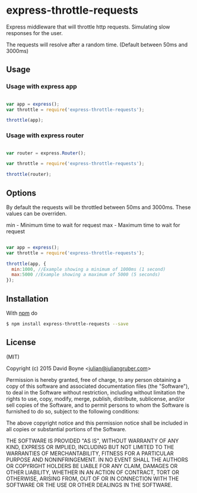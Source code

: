# express-throttle-requests
Express middleware that will throttle http  requests. Simulating slow responses for the user.

The requests will resolve after a random time. (Default between 50ms and 3000ms)

## Usage

### Usage with express app
```js

var app = express();
var throttle = require('express-throttle-requests');

throttle(app);

```

### Usage with express router
```js

var router = express.Router();

var throttle = require('express-throttle-requests');

throttle(router);

```

## Options

By default the requests will be throttled between 50ms and 3000ms. These values can be overriden.

min - Minimum time to wait for request
max - Maximum time to wait for request

```js

var app = express();
var throttle = require('express-throttle-requests');

throttle(app, {
  min:1000, //Example showing a minimum of 1000ms (1 second)
  max:5000 //Example showing a maximum of 5000 (5 seconds)
});

```

## Installation

With [npm](http://npmjs.org) do

```bash
$ npm install express-throttle-requests --save
```

## License

(MIT)

Copyright (c) 2015 David Boyne &lt;julian@juliangruber.com&gt;

Permission is hereby granted, free of charge, to any person obtaining a copy of
this software and associated documentation files (the "Software"), to deal in
the Software without restriction, including without limitation the rights to
use, copy, modify, merge, publish, distribute, sublicense, and/or sell copies
of the Software, and to permit persons to whom the Software is furnished to do
so, subject to the following conditions:

The above copyright notice and this permission notice shall be included in all
copies or substantial portions of the Software.

THE SOFTWARE IS PROVIDED "AS IS", WITHOUT WARRANTY OF ANY KIND, EXPRESS OR
IMPLIED, INCLUDING BUT NOT LIMITED TO THE WARRANTIES OF MERCHANTABILITY,
FITNESS FOR A PARTICULAR PURPOSE AND NONINFRINGEMENT. IN NO EVENT SHALL THE
AUTHORS OR COPYRIGHT HOLDERS BE LIABLE FOR ANY CLAIM, DAMAGES OR OTHER
LIABILITY, WHETHER IN AN ACTION OF CONTRACT, TORT OR OTHERWISE, ARISING FROM,
OUT OF OR IN CONNECTION WITH THE SOFTWARE OR THE USE OR OTHER DEALINGS IN THE
SOFTWARE.
